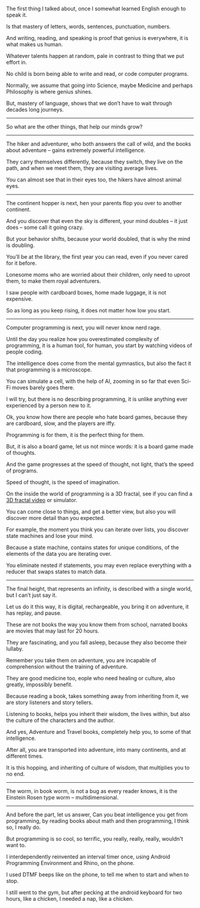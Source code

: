The first thing I talked about,
once I somewhat learned English enough to speak it.

Is that mastery of letters, words,
sentences, punctuation, numbers.

And writing, reading, and speaking
is proof that genius is everywhere, it is what makes us human.

Whatever talents happen at random,
pale in contrast to thing that we put effort in.

No child is born being able to write and read,
or code computer programs.

Normally, we assume that going into Science,
maybe Medicine and perhaps Philosophy is where genius shines.

But, mastery of language,
shows that we don’t have to wait through decades long journeys.

---

So what are the other things,
that help our minds grow?

---

The hiker and adventurer, who both answers the call of wild,
and the books about adventure – gains extremely powerful intelligence.

They carry themselves differently, because they switch,
they live on the path, and when we meet them, they are visiting average lives.

You can almost see that in their eyes too,
the hikers have almost animal eyes.

---

The continent hopper is next,
hen your parents flop you over to another continent.

And you discover that even the sky is different,
your mind doubles – it just does – some call it going crazy.

But your behavior shifts, because your world doubled,
that is why the mind is doubling.

You’ll be at the library, the first year you can read,
even if you never cared for it before.

Lonesome moms who are worried about their children,
only need to uproot them, to make them royal adventurers.

I saw people with cardboard boxes,
home made luggage, it is not expensive.

So as long as you keep rising,
it does not matter how low you start.

---

Computer programming is next,
you will never know nerd rage.

Until the day you realize how you overestimated complexity of programming,
it is a human tool, for human, you start by watching videos of people coding.

The intelligence does come from the mental gymnastics,
but also the fact it that programming is a microscope.

You can simulate a cell, with the help of AI,
zooming in so far that even Sci-Fi moves barely goes there.

I will try, but there is no describing programming,
it is unlike anything ever experienced by a person new to it.

Ok, you know how there are people who hate board games,
because they are cardboard, slow, and the players are iffy.

Programming is for them,
it is the perfect thing for them.

But, it is also a board game, let us not mince words:
it is a board game made of thoughts.

And the game progresses at the speed of thought,
not light, that’s the speed of programs.

Speed of thought,
is the speed of imagination.

On the inside the world of programming is a 3D fractal,
see if you can find a [3D fractal video][1] or simulator.

You can come close to things, and get a better view,
but also you will discover more detail than you expected.

For example, the moment you think you can iterate over lists,
you discover state machines and lose your mind.

Because a state machine, contains states for unique conditions,
of the elements of the data you are iterating over.

You eliminate nested if statements,
you may even replace everything with a reducer that swaps states to match data.


---

The final height, that represents an infinity,
is described with a single world, but I can’t just say it.

Let us do it this way, it is digital, rechargeable, you bring it on adventure,
it has replay, and pause.

These are not books the way you know them from school,
narrated books are movies that may last for 20 hours.

They are fascinating, and you fall asleep,
because they also become their lullaby.

Remember you take them on adventure,
you are incapable of comprehension without the training of adventure.

They are good medicine too, eople who need healing or culture,
also greatly, impossibly benefit.

Because reading a book, takes something away from inheriting from it,
we are story listeners and story tellers.

Listening to books, helps you inherit their wisdom, the lives within,
but also the culture of the characters and the author.

And yes, Adventure and Travel books, completely help you,
to some of that intelligence.

After all, you are transported into adventure,
into many continents, and at different times.


It is this hopping, and inheriting of culture of wisdom,
that multiplies you to no end.

---

The worm, in book worm, is not a bug as every reader knows,
it is the Einstein Rosen type worm – multidimensional.

---


And before the part, let us answer,
Can you beat intelligence you get from programming,
by reading books about math and then programming, I think so, I really do.

But programming is so cool, so terrific,
you really, really, really, wouldn't want to.

I interdependently reinvented an interval timer once,
using Android Programming Environment and Rhino, on the phone.

I used DTMF beeps like on the phone,
to tell me when to start and when to stop.

I still went to the gym, but after pecking at the android keyboard for two hours,
like a chicken, I needed a nap, like a chicken.

[1]: https://youtu.be/TTpbP5BVtiA?list=RDTTpbP5BVtiA
